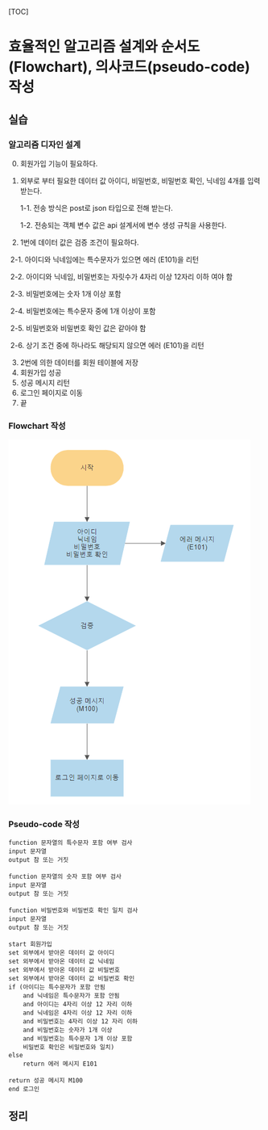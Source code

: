 [TOC]

# 효율적인 알고리즘 설계와 순서도(Flowchart), 의사코드(pseudo-code) 작성

## 실습

### 알고리즘 디자인 설계

0. 회원가입 기능이 필요하다.

1. 외부로 부터 필요한 데이터 값 아이디, 비밀번호, 비밀번호 확인, 닉네임 4개를 입력 받는다.

   1-1. 전송 방식은 post로 json 타입으로 전해 받는다.

   1-2. 전송되는 객체 변수 값은 api 설계서에 변수 생성 규칙을 사용한다.

2. 1번에 데이터 값은 검증 조건이 필요하다.

​		2-1. 아이디와 닉네임에는 특수문자가 있으면 에러 (E101)을 리턴

​		2-2. 아이디와 닉네임, 비밀번호는 자릿수가 4자리 이상 12자리 이하 여야 함

​		2-3. 비밀번호에는 숫자 1개 이상 포함

​		2-4. 비밀번호에는 특수문자 중에 1개 이상이 포함

​		2-5. 비밀번호와 비밀번호 확인 값은 같아야 함

​		2-6. 상기 조건 중에 하나라도 해당되지 않으면 에러 (E101)을 리턴

3. 2번에 의한 데이터를 회원 테이블에 저장
4. 회원가입 성공
5. 성공 메시지 리턴
6. 로그인 페이지로 이동
7. 끝



### Flowchart 작성

![image-20211227151300705](README.assets/image-20211227151300705.png)



### Pseudo-code 작성

```
function 문자열의 특수문자 포함 여부 검사
input 문자열
output 참 또는 거짓

function 문자열의 숫자 포함 여부 검사
input 문자열
output 참 또는 거짓

function 비밀번호와 비밀번호 확인 일치 검사
input 문자열
output 참 또는 거짓

start 회원가입
set 외부에서 받아온 데이터 값 아이디
set 외부에서 받아온 데이터 값 닉네임
set 외부에서 받아온 데이터 값 비밀번호
set 외부에서 받아온 데이터 값 비밀번호 확인
if (아이디는 특수문자가 포함 안됨
	and 닉네임은 특수문자가 포함 안됨
	and 아이디는 4자리 이상 12 자리 이하
	and 닉네임은 4자리 이상 12 자리 이하 
	and 비밀번호는 4자리 이상 12 자리 이하
	and 비밀번호는 숫자가 1개 이상
	and 비밀번호는 특수문자 1개 이상 포함
	비밀번호 확인은 비밀번호와 일치)
else
	return 에러 메시지 E101
	
return 성공 메시지 M100
end 로그인
```



## 정리
